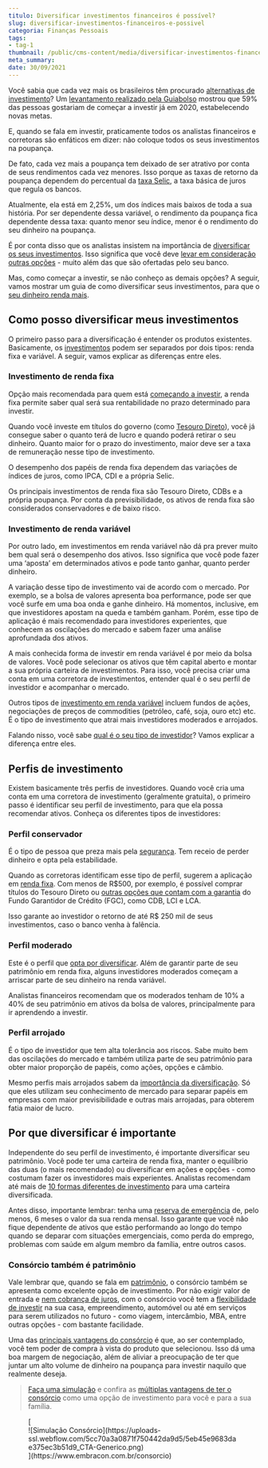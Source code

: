 ```yaml
---
titulo: Diversificar investimentos financeiros é possível?
slug: diversificar-investimentos-financeiros-e-possivel
categoria: Finanças Pessoais
tags:
- tag-1
thumbnail: /public/cms-content/media/diversificar-investimentos-financeiros-e-possivel.jpg
meta_summary: 
date: 30/09/2021
---
```

Você sabia que cada vez mais os brasileiros têm procurado [alternativas de investimento](https://www.embracon.com.br/blog/8-motivos-que-comprovam-que-consorcio-e-investimento)? Um [levantamento realizado pela Guiabolso](https://www.moneytimes.com.br/metas-2020-brasileiros-querem-investir-viajar-e-trocar-de-emprego-revela-guiabolso/) mostrou que 59% das pessoas gostariam de começar a investir já em 2020, estabelecendo novas metas.

E, quando se fala em investir, praticamente todos os analistas financeiros e corretoras são enfáticos em dizer: não coloque todos os seus investimentos na poupança.

De fato, cada vez mais a poupança tem deixado de ser atrativo por conta de seus rendimentos cada vez menores. Isso porque as taxas de retorno da poupança dependem do percentual da [taxa Selic](https://www.embracon.com.br/blog/entenda-a-importancia-da-taxa-selic-e-da-inflacao), a taxa básica de juros que regula os bancos.

Atualmente, ela está em 2,25%, um dos índices mais baixos de toda a sua história. Por ser dependente dessa variável, o rendimento da poupança fica dependente dessa taxa: quanto menor seu índice, menor é o rendimento do seu dinheiro na poupança.

É por conta disso que os analistas insistem na importância de [diversificar os seus investimentos](https://www.embracon.com.br/blog/investimento-na-crise-o-consorcio-sempre-e-um-bom-negocio). Isso significa que você deve [levar em consideração outras opções](https://www.embracon.com.br/blog/afinal-quais-sao-as-diferencas-entre-poupar-economizar-e-investir) - muito além das que são ofertadas pelo seu banco.

Mas, como começar a investir, se não conheço as demais opções? A seguir, vamos mostrar um guia de como diversificar seus investimentos, para que o [seu dinheiro renda mais](https://www.embracon.com.br/blog/quais-sao-os-melhores-tipos-de-investimentos-atualmente-confira).

Como posso diversificar meus investimentos
------------------------------------------

O primeiro passo para a diversificação é entender os produtos existentes. Basicamente, os [investimentos](https://www.embracon.com.br/blog/qual-o-melhor-investimento-para-r-50-r-500-ou-r-5000) podem ser separados por dois tipos: renda fixa e variável. A seguir, vamos explicar as diferenças entre eles.

### Investimento de renda fixa

Opção mais recomendada para quem está [começando a investir](https://www.embracon.com.br/blog/entenda-como-comecar-a-investir-mesmo-com-pouco-dinheiro), a renda fixa permite saber qual será sua rentabilidade no prazo determinado para investir.

Quando você investe em títulos do governo (como [Tesouro Direto](https://www.embracon.com.br/blog/tesouro-direto-guia-rapido-com-tudo-o-que-voce-precisa-saber)), você já consegue saber o quanto terá de lucro e quando poderá retirar o seu dinheiro. Quanto maior for o prazo do investimento, maior deve ser a taxa de remuneração nesse tipo de investimento.

O desempenho dos papéis de renda fixa dependem das variações de índices de juros, como IPCA, CDI e a própria Selic.

Os principais investimentos de renda fixa são Tesouro Direto, CDBs e a própria poupança. Por conta da previsibilidade, os ativos de renda fixa são considerados conservadores e de baixo risco.

### Investimento de renda variável

Por outro lado, em investimentos em renda variável não dá pra prever muito bem qual será o desempenho dos ativos. Isso significa que você pode fazer uma ‘aposta’ em determinados ativos e pode tanto ganhar, quanto perder dinheiro.

A variação desse tipo de investimento vai de acordo com o mercado. Por exemplo, se a bolsa de valores apresenta boa performance, pode ser que você surfe em uma boa onda e ganhe dinheiro. Há momentos, inclusive, em que investidores apostam na queda e também ganham. Porém, esse tipo de aplicação é mais recomendado para investidores experientes, que conhecem as oscilações do mercado e sabem fazer uma análise aprofundada dos ativos.

A mais conhecida forma de investir em renda variável é por meio da bolsa de valores. Você pode selecionar os ativos que têm capital aberto e montar a sua própria carteira de investimentos. Para isso, você precisa criar uma conta em uma corretora de investimentos, entender qual é o seu perfil de investidor e acompanhar o mercado.

Outros tipos de [investimento em renda variável](https://www.embracon.com.br/blog/investimentos-alto-risco-vale-a-pena) incluem fundos de ações, negociações de preços de commodities (petróleo, café, soja, ouro etc) etc. É o tipo de investimento que atrai mais investidores moderados e arrojados.

Falando nisso, você sabe [qual é o seu tipo de investidor](https://www.embracon.com.br/blog/perfil-de-investidor-conheca-os-tipos-e-saiba-qual-e-o-seu)? Vamos explicar a diferença entre eles.

Perfis de investimento
----------------------

Existem basicamente três perfis de investidores. Quando você cria uma conta em uma corretora de investimento (geralmente gratuita), o primeiro passo é identificar seu perfil de investimento, para que ela possa recomendar ativos. Conheça os diferentes tipos de investidores:

### Perfil conservador

É o tipo de pessoa que preza mais pela [segurança](https://www.embracon.com.br/materiais-gratuitos/guia-tudo-o-que-voce-precisa-saber-pra-entrar-em-um-consorcio). Tem receio de perder dinheiro e opta pela estabilidade.

Quando as corretoras identificam esse tipo de perfil, sugerem a aplicação em [renda fixa](https://www.embracon.com.br/blog/reserva-financeira-como-preparar-a-sua). Com menos de R$500, por exemplo, é possível comprar títulos do Tesouro Direto ou [outras opções que contam com a garantia](https://www.embracon.com.br/blog/quais-sao-os-melhores-tipos-de-investimentos-atualmente-confira) do Fundo Garantidor de Crédito (FGC), como CDB, LCI e LCA.

Isso garante ao investidor o retorno de até R$ 250 mil de seus investimentos, caso o banco venha à falência.

### Perfil moderado

Este é o perfil que [opta por diversificar](https://www.embracon.com.br/blog/conheca-4-opcoes-para-quem-quer-comecar-a-investir). Além de garantir parte de seu patrimônio em renda fixa, alguns investidores moderados começam a arriscar parte de seu dinheiro na renda variável.

Analistas financeiros recomendam que os moderados tenham de 10% a 40% de seu patrimônio em ativos da bolsa de valores, principalmente para ir aprendendo a investir.

### Perfil arrojado

É o tipo de investidor que tem alta tolerância aos riscos. Sabe muito bem das oscilações do mercado e também utiliza parte de seu patrimônio para obter maior proporção de papéis, como ações, opções e câmbio.

Mesmo perfis mais arrojados sabem da [importância da diversificação](https://www.embracon.com.br/blog/guardar-poupar-ou-investir-qual-a-diferenca-entre-os-termos). Só que eles utilizam seu conhecimento de mercado para separar papéis em empresas com maior previsibilidade e outras mais arrojadas, para obterem fatia maior de lucro.

Por que diversificar é importante
---------------------------------

Independente do seu perfil de investimento, é importante diversificar seu patrimônio. Você pode ter uma carteira de renda fixa, manter o equilíbrio das duas (o mais recomendado) ou diversificar em ações e opções - como costumam fazer os investidores mais experientes. Analistas recomendam até mais de [10 formas diferentes de investimento](https://www.embracon.com.br/blog/como-investir-em-curto-medio-e-longo-prazo) para uma carteira diversificada.

Antes disso, importante lembrar: tenha uma [reserva de emergência](https://www.embracon.com.br/blog/5-erros-que-voce-deve-evitar-para-conseguir-economizar-dinheiro) de, pelo menos, 6 meses o valor da sua renda mensal. Isso garante que você não fique dependente de ativos que estão performando ao longo do tempo quando se deparar com situações emergenciais, como perda do emprego, problemas com saúde em algum membro da família, entre outros casos.

### Consórcio também é patrimônio

Vale lembrar que, quando se fala em [patrimônio](https://www.embracon.com.br/blog/e-possivel-aumentar-o-patrimonio-saiba-aqui), o consórcio também se apresenta como excelente opção de investimento. Por não exigir valor de entrada e [nem cobrança de juros](https://www.embracon.com.br/blog/consorcio-nao-tem-juros-entenda), com o consórcio você tem a [flexibilidade de investir](https://www.embracon.com.br/blog/investimento-na-crise-o-consorcio-sempre-e-um-bom-negocio) na sua casa, empreendimento, automóvel ou até em serviços para serem utilizados no futuro - como viagem, intercâmbio, MBA, entre outras opções - com bastante facilidade.

Uma das [principais vantagens do consórcio](https://www.embracon.com.br/blog/confira-10-vantagens-indiscutiveis-do-consorcio) é que, ao ser contemplado, você tem poder de compra à vista do produto que selecionou. Isso dá uma boa margem de negociação, além de aliviar a preocupação de ter que juntar um alto volume de dinheiro na poupança para investir naquilo que realmente deseja.

> [Faça uma simulação](https://www.embracon.com.br/) e confira as [múltiplas vantagens de ter o consórcio](https://www.embracon.com.br/conhecaoconsorcio/quais-sao-as-vantagens-do-consorcio) como uma opção de investimento para você e para a sua família.

<figure class="w-richtext-figure-type-image w-richtext-align-center">[<div>![Simulação Consórcio](https://uploads-ssl.webflow.com/5cc70a3a0871f750442da9d5/5eb45e9683dae375ec3b51d9_CTA-Generico.png)</div>](https://www.embracon.com.br/consorcio)</figure>
